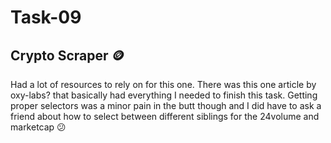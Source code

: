 # Task-09
## Crypto Scraper 🪙 

Had a lot of resources to rely on for this one. There was this one article by oxy-labs? that basically had everything I needed to finish this task. Getting proper selectors was a minor pain in the butt though and I did have to ask a friend about how to select between different siblings for the 24volume and marketcap 😕
